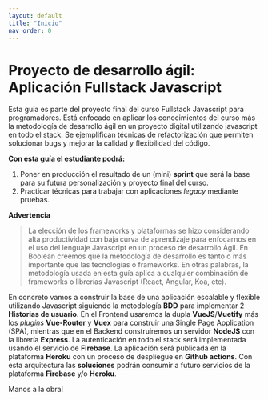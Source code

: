 ```yaml
---
layout: default
title: "Inicio"
nav_order: 0
---
```

# Proyecto de desarrollo ágil: Aplicación Fullstack Javascript 

Esta guía es parte del proyecto final del curso Fullstack Javascript para programadores. Está enfocado en aplicar los conocimientos del curso más la metodología de desarrollo ágil en un proyecto digital utilizando javascript en todo el stack. Se ejemplifican técnicas de refactorización que permiten solucionar bugs y mejorar la calidad y flexibilidad del código. 

**Con esta guía el estudiante podrá:**

  1)  Poner en producción el resultado de un (mini) **sprint** que será la base para su futura personalización y proyecto final del curso. 
  2)  Practicar técnicas para trabajar con aplicaciones *legacy* mediante pruebas. 
   
**Advertencia**
> La elección de los frameworks y plataformas se hizo considerando alta productividad con baja curva de aprendizaje para enfocarnos en el uso del lenguaje Javascript en un proceso de desarrollo Ágil. En Boolean creemos que la metodología de desarrollo es tanto o más importante que las tecnologías o frameworks. En otras palabras, la metodología usada en esta guía aplica a cualquier combinación de frameworks o librerías Javascript (React, Angular, Koa, etc).    

En concreto vamos a construir la base de una aplicación escalable y flexible utilizando Javascript siguiendo la metodología **BDD** para implementar 2 **Historias de usuario**. En el Frontend usaremos la dupla **VueJS**/**Vuetify** más los *plugins* **Vue-Router** y **Vuex** para construir una Single Page Application (SPA), mientras que en el Backend construiremos un servidor **NodeJS** con la librería **Express**. La autenticación en todo el stack será implementada usando el servicio de **Firebase**. La aplicación será publicada en la plataforma **Heroku** con un proceso de despliegue en **Github actions**. Con esta arquitectura las **soluciones** podrán consumir a futuro servicios de la plataforma **Firebase** y/o **Heroku**.

Manos a la obra!
